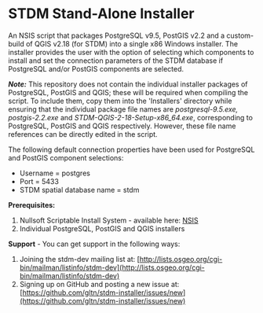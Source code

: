 STDM Stand-Alone Installer
=======================

An NSIS script that packages PostgreSQL v9.5, PostGIS v2.2 and a custom-build of QGIS v2.18 (for STDM) into a single x86 Windows installer. The installer provides the user with the option of selecting which components to install and set the connection parameters of the STDM database if PostgreSQL and/or PostGIS components are selected.

***Note:*** This repository does not contain the individual installer packages of PostgreSQL, PostGIS and QGIS; these will be required when compiling the script. To include them, copy them into the 'Installers' directory while ensuring that the individual package file names are *postgresql-9.5.exe, postgis-2.2.exe* and *STDM-QGIS-2-18-Setup-x86_64.exe*, corresponding to PostgreSQL, PostGIS and QGIS respectively. However, these file name references can be directly edited in the script.

The following default connection properties have been used for PostgreSQL and PostGIS component selections:
* Username = postgres
* Port = 5433
* STDM spatial database name = stdm

**Prerequisites:**
 1. Nullsoft Scriptable Install System - available here: [NSIS](http://nsis.sourceforge.net/Main_Page)
 2. Individual PostgreSQL, PostGIS and QGIS installers

**Support** - You can get support in the following ways:

 1. Joining the stdm-dev mailing list at: [http://lists.osgeo.org/cgi-bin/mailman/listinfo/stdm-dev](http://lists.osgeo.org/cgi-bin/mailman/listinfo/stdm-dev)
 2. Signing up on GitHub and posting a new issue at: [https://github.com/gltn/stdm-installer/issues/new](https://github.com/gltn/stdm-installer/issues/new)




